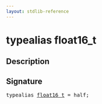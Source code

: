 ```yaml
---
layout: stdlib-reference
---
```


# typealias float16\_t

## Description



## Signature

<pre>
<span class='code_keyword'>typealias</span> <a href="float16_t" class="code_type">float16_t</a> = <span class="code_keyword">half</span>;
</pre>

